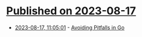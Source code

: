 # [Published on 2023-08-17](index.md)

* [2023-08-17, 11:05:01](https://lobste.rs/s/wnv3ep/avoiding_pitfalls_go) - [Avoiding Pitfalls in Go](https://www.dolthub.com/blog/2023-08-16-go-pitfalls/)
